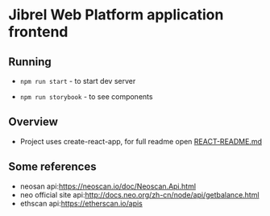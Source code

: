 

# Jibrel Web Platform application frontend

## Running

 - `npm run start` - to start dev server
 
 - `npm run storybook` - to see components

## Overview
 - Project uses create-react-app, for full readme open [REACT-README.md](REACT-README.md)

## Some references
 - neosan api:https://neoscan.io/doc/Neoscan.Api.html
 - neo official site api:http://docs.neo.org/zh-cn/node/api/getbalance.html
 - ethscan api:https://etherscan.io/apis
